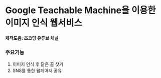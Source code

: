 # Google Teachable Machine을 이용한 이미지 인식 웹서비스 
#### 제작도움: 조코딩 유튜브 채널


### 주요기능
1. 이미지 인식 후 닮은 꼴 찾기
2. SNS를 통한 웹페이지 공유
